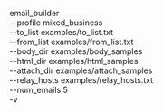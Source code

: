 
email_builder \
  --profile mixed_business \
  --to_list examples/to_list.txt \
  --from_list examples/from_list.txt \
  --body_dir examples/body_samples \
  --html_dir examples/html_samples \
  --attach_dir examples/attach_samples \
  --relay_hosts examples/relay_hosts.txt \
  --num_emails 5 \
  -v
